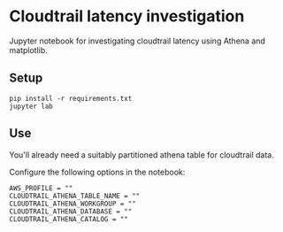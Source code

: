 # Cloudtrail latency investigation

Jupyter notebook for investigating cloudtrail latency using Athena and matplotlib.

## Setup

```
pip install -r requirements.txt
jupyter lab
```

## Use

You'll already need a suitably partitioned athena table for cloudtrail data.

Configure the following options in the notebook:

```
AWS_PROFILE = ""
CLOUDTRAIL_ATHENA_TABLE_NAME = ""
CLOUDTRAIL_ATHENA_WORKGROUP = ""
CLOUDTRAIL_ATHENA_DATABASE = ""
CLOUDTRAIL_ATHENA_CATALOG = ""
```
